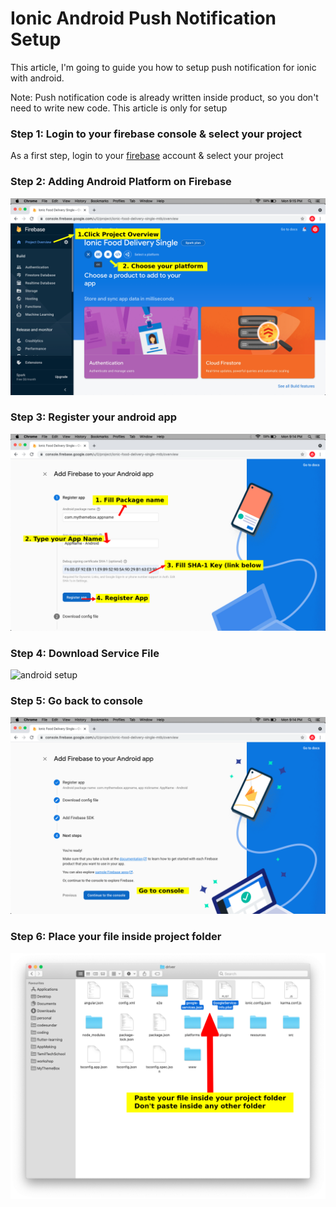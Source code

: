 # Ionic Android Push Notification Setup

This article, I'm going to guide you how to setup push notification for ionic with android.

Note: Push notification code is already written inside product, so you don't need to write new code. This article is only for setup

### Step 1: Login to your firebase console & select your project

As a first step, login to your [firebase](https://console.firebase.google.com/) account & select your project


### Step 2: Adding Android Platform on Firebase

![android setup](../assets/images/add-platform.png)

### Step 3: Register your android app

![android setup](../assets/images/register-android-app.png)

### Step 4: Download Service File

![android setup](../assets/images/download-download-android-service-file.png)

### Step 5: Go back to console

![android setup](../assets/images/android-goto-console.png)

### Step 6: Place your file inside project folder

![android setup](../assets/images/place-service-files.png)